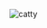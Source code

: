 ![catty](https://user-images.githubusercontent.com/24681191/151083704-6b9198e9-3ea1-4598-ae94-58644e6a1a66.jpeg)
